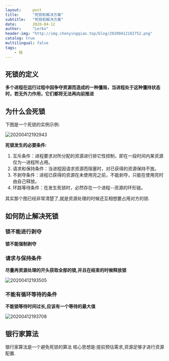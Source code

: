 ```yaml
---
layout:     post
title:      "死锁和解决方案"
subtitle:   "死锁和解决方案"
date:       2020-04-12
author:     "Lerko"
header-img: "http://img.chenyingqiao.top/blog/20200412182752.png"
catalog: true
multilingual: false
tags:
    - 锁
---
```


## 死锁的定义

**多个进程在运行过程中因争夺资源而造成的一种僵局，当进程处于这种僵持状态时，若无外力作用，它们都将无法再向前推进**

## 为什么会死锁

下图是一个死锁的实例示例:

![20200412192943](http://img.chenyingqiao.top/blog/20200412192943.png)

**死锁发生的必要条件:**

1. 互斥条件：进程要求对所分配的资源进行排它性控制，即在一段时间内某资源仅为一进程所占用。
2. 请求和保持条件：当进程因请求资源而阻塞时，对已获得的资源保持不放。
3. 不剥夺条件：进程已获得的资源在未使用完之前，不能剥夺，只能在使用完时由自己释放。
4. 环路等待条件：在发生死锁时，必然存在一个进程--资源的环形链。


其实那个图已经非常清楚了,就是资源处理的时候还互相想要占用对方的锁.


## 如何防止解决死锁

### 锁不能进行剥夺

**锁不能强制剥夺**

### 请求与保持条件

**尽量再资源处理的开头获取全部的锁,并且在结束的时候释放锁**

![20200412193505](http://img.chenyingqiao.top/blog/20200412193505.png)


### 不能有循环等待的条件

**不能锁等待时间过长,应该有一个等待的最大值**

![20200412193708](http://img.chenyingqiao.top/blog/20200412193708.png)


## 银行家算法

银行家算法是一个避免死锁的算法
核心思想是:提前预估需求,资源足够才进行资源配置.